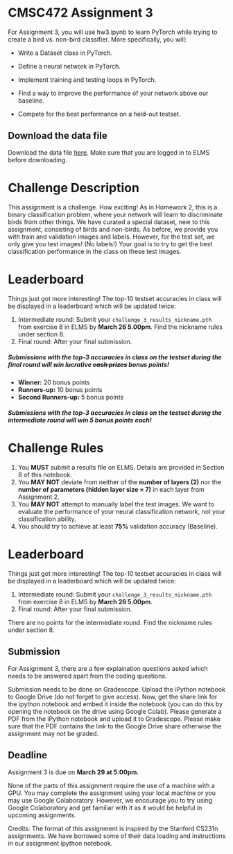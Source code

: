 # CMSC472 Assignment 3

For Assignment 3, you will use hw3.ipynb to learn PyTorch while trying to create a bird vs. non-bird classifier. More specifically, you will:

- Write a Dataset class in PyTorch.

- Define a neural network in PyTorch.

- Implement training and testing loops in PyTorch.

- Find a way to improve the performance of your network above our baseline.

- Compete for the best performance on a held-out testset.

## Download the data file

Download the data file [here](https://umd.instructure.com/files/61778860/download?download_frd=1). Make sure that you are logged in to ELMS before downloading.

# Challenge Description

This assignment is a challenge. How exciting! As in Homework 2, this is a binary classification problem, where your network will learn to discriminate birds from other things. We have curated a special dataset, new to this assignment, consisting of birds and non-birds. As before, we provide you with train and validation images and labels. However, for the test set, we only give you test images! (No labels!) Your goal is to try to get the best classification performance in the class on these test images.


# Leaderboard 

Things just got more interesting! The top-10 testset accuracies in class will be displayed in a leaderboard which will be updated twice:
1. Intermediate round: Submit your `challenge_3_results_nickname.pth` from exercise 8 in ELMS by **March 26 5.00pm**. Find the nickname rules under section 8.
2. Final round: After your final submission.

##### **Submissions with the top-3 accuracies in class on the *testset* during the *final round* will win lucrative ~~cash prizes~~ bonus points!**

* **Winner:** 20 bonus points 
* **Runners-up:** 10 bonus points 
* **Second Runners-up:** 5 bonus points 

##### **Submissions with the top-3 accuracies in class on the *testset* during the *intermediate round* will win 5 bonus points each!**


# Challenge Rules

1. You **MUST** submit a results file on ELMS. Details are provided in Section 8 of this notebook.
2. You **MAY NOT** deviate from neither of the **number of layers (2)** nor the **number of parameters (hidden layer size = 7)** in each layer from Assignment 2. 
3. You **MAY NOT** attempt to manually label the test images. We want to evaluate the performance of your neural classification network, not your classification ability.
4. You should try to achieve at least **75%** validation accuracy (Baseline).

# Leaderboard 

Things just got more interesting! The top-10 testset accuracies in class will be displayed in a leaderboard which will be updated twice:
1. Intermediate round: Submit your `challenge_3_results_nickname.pth` from exercise 8 in ELMS by **March 26 5.00pm**.
2. Final round: After your final submission.

There are no points for the intermediate round. Find the nickname rules under section 8.

## Submission

For Assignment 3, there are a few  explaination questions asked which needs to be answered apart from the coding questions. 

Submission needs to be done on Gradescope. Upload the iPython notebook to Google Drive (do not forget to give access). Now, get the share link for the ipython notebook and embed it inside the notebook (you can do this by opening the notebook on the drive using Google Colab).  Please generate a PDF from the iPython notebook and upload it to Gradescope. Please make sure that the PDF contains the link to the Google Drive share otherwise the assignment may not be graded. 

## Deadline

Assignment 3 is due on **March 29 at 5:00pm**.  

None of the parts of this assignment require the use of a machine with a GPU. You may complete the assignment using your local machine or you may use Google Colaboratory. However, we encourage you to try using Google Colaboratory and get familiar with it as it would be helpful in upcoming assignments.

Credits: The format of this assignment is inspired by the Stanford CS231n assignments. We have borrowed some of their data loading and instructions in our assignment ipython notebook.
